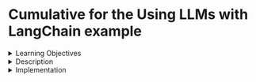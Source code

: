# Cumulative for the Using LLMs with LangChain example



<details><summary>Learning Objectives</summary>

# Learning Objectives for the Using LLMs with LangChain example topic.

### Learning Objectives

After completing this module, associates should be able to:
- Combine a prompt template with an LLM
- Implement Langchain Expression Language (LCEL)
</details>
<details><summary>Description</summary>

# Description of the Using LLMs with LangChain example topic.

### Using LLMs with LangChain example
The prevalent form of linking in any LLM application involves merging a prompt template with an LLM, optionally incorporating an output parser.

The suggested approach for accomplishing this task is by utilizing the LangChain Expression Language. An alternative method is employing the traditional LLMChain, a singular class designed to streamline the composition of these three elements.
</details>
<details><summary>Implementation</summary> 

# Implementation for the Using LLMs with LangChain example topic

### Using LLMs with LangChain example
Use LCEL, where BasePromptTemplate, BaseLanguageModel, and BaseOutputParser all adhere to the Runnable interface. These components are purposefully crafted to seamlessly integrate with one another, simplifying the process of composing LCEL.

```python
from langchain.chat_models import ChatOpenAI
from langchain.prompts import PromptTemplate
from langchain.schema import StrOutputParser

prompt = PromptTemplate.from_template(
    "What would be an ideal name for a business specializing in {product}?"
)
runnable = prompt | ChatOpenAI() | StrOutputParser()
runnable.invoke({"product": "sporty shoes"})
```
</details>
